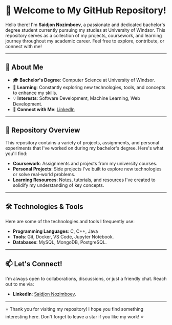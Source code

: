 # 👋 Welcome to My GitHub Repository!

Hello there! I'm **Saidjon Nozimboev**, a passionate and dedicated bachelor's degree student currently pursuing my studies at University of Windsor. This repository serves as a collection of my projects, coursework, and learning journey throughout my academic career. Feel free to explore, contribute, or connect with me!

---

## 🚀 About Me

- 🎓 **Bachelor's Degree**: Computer Science at University of Windsor.
- 🌱 **Learning**: Constantly exploring new technologies, tools, and concepts to enhance my skills.
- 💡 **Interests**: Software Development, Machine Learning, Web Development.
- 🔗 **Connect with Me**: [LinkedIn](https://www.linkedin.com/in/saidjon-nozimboev-21661a28a/)

---

## 📂 Repository Overview

This repository contains a variety of projects, assignments, and personal experiments that I've worked on during my bachelor's degree. Here's what you'll find:

- **Coursework**: Assignments and projects from my university courses.
- **Personal Projects**: Side projects I've built to explore new technologies or solve real-world problems.
- **Learning Resources**: Notes, tutorials, and resources I've created to solidify my understanding of key concepts.

---

## 🛠️ Technologies & Tools

Here are some of the technologies and tools I frequently use:

- **Programming Languages**: C, C++, Java
- **Tools**: Git, Docker, VS Code, Jupyter Notebook.
- **Databases**: MySQL, MongoDB, PostgreSQL.

---

## 📫 Let's Connect!

I'm always open to collaborations, discussions, or just a friendly chat. Reach out to me via:

- **LinkedIn**: [Saidjon Nozimboev](https://www.linkedin.com/in/saidjon-nozimboev-21661a28a/).
---

⭐️ Thank you for visiting my repository! I hope you find something interesting here. Don't forget to leave a star if you like my work! ⭐️

